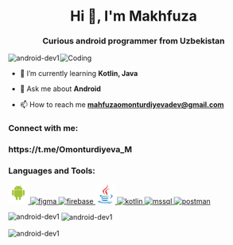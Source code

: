 <h1 align="center">Hi 👋, I'm Makhfuza</h1>
<h3 align="center">Curious android programmer from Uzbekistan</h3>
<img align="right" alt="Coding" width="400" src="https://res.cloudinary.com/practicaldev/image/fetch/s--2bZIjPGC--/c_limit%2Cf_auto%2Cfl_progressive%2Cq_66%2Cw_880/https://dev-to-uploads.s3.amazonaws.com/i/d4tvukbt5mra37cvwklk.gif"/>
<p align="left"> <img src="https://komarev.com/ghpvc/?username=android-dev1&label=Profile%20views&color=0e75b6&style=flat" alt="android-dev1" /> </p>

- 🌱 I’m currently learning **Kotlin, Java**

- 💬 Ask me about **Android**

- 📫 How to reach me **mahfuzaomonturdiyevadev@gmail.com**

<h3 align="left">Connect with me:</h3><h3>https://t.me/Omonturdiyeva_M</h3>
<p align="left">
</p>

<h3 align="left">Languages and Tools:</h3>
<p align="left"> <a href="https://developer.android.com" target="_blank" rel="noreferrer"> <img src="https://raw.githubusercontent.com/devicons/devicon/master/icons/android/android-original-wordmark.svg" alt="android" width="40" height="40"/> </a> <a href="https://www.figma.com/" target="_blank" rel="noreferrer"> <img src="https://www.vectorlogo.zone/logos/figma/figma-icon.svg" alt="figma" width="40" height="40"/> </a> <a href="https://firebase.google.com/" target="_blank" rel="noreferrer"> <img src="https://www.vectorlogo.zone/logos/firebase/firebase-icon.svg" alt="firebase" width="40" height="40"/> </a> <a href="https://www.java.com" target="_blank" rel="noreferrer"> <img src="https://raw.githubusercontent.com/devicons/devicon/master/icons/java/java-original.svg" alt="java" width="40" height="40"/> </a> <a href="https://kotlinlang.org" target="_blank" rel="noreferrer"> <img src="https://www.vectorlogo.zone/logos/kotlinlang/kotlinlang-icon.svg" alt="kotlin" width="40" height="40"/> </a> <a href="https://www.microsoft.com/en-us/sql-server" target="_blank" rel="noreferrer"> <img src="https://www.svgrepo.com/show/303229/microsoft-sql-server-logo.svg" alt="mssql" width="40" height="40"/> </a> <a href="https://postman.com" target="_blank" rel="noreferrer"> <img src="https://www.vectorlogo.zone/logos/getpostman/getpostman-icon.svg" alt="postman" width="40" height="40"/> </a> </p>

<p><img align="left" src="https://github-readme-stats.vercel.app/api/top-langs?username=mahfuza-omonturdiyeva&show_icons=true&locale=en&layout=compact" alt="android-dev1" /></p>

<p>&nbsp;<img align="center" src="https://github-readme-stats.vercel.app/api?username=mahfuza-omonturdiyeva&show_icons=true&locale=en" alt="android-dev1" /></p>

<p><img align="center" src="https://github-readme-streak-stats.herokuapp.com/?user=mahfuza-omonturdiyeva&" alt="android-dev1" /></p>
